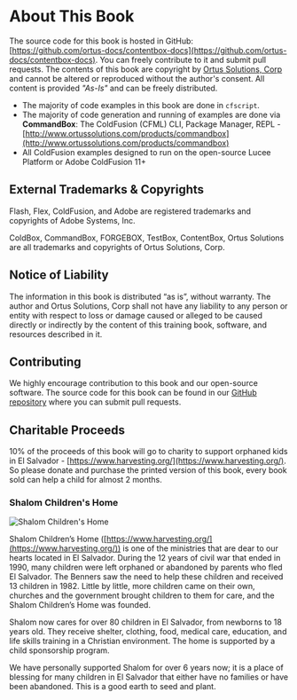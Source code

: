 # About This Book

The source code for this book is hosted in GitHub: [https://github.com/ortus-docs/contentbox-docs](https://github.com/ortus-docs/contentbox-docs). You can freely contribute to it and submit pull requests. The contents of this book are copyright by [Ortus Solutions, Corp](http://www.ortussolutions.com) and cannot be altered or reproduced without the author's consent. All content is provided _"As-Is"_ and can be freely distributed.

* The majority of code examples in this book are done in `cfscript`.
* The majority of code generation and running of examples are done via **CommandBox**: The ColdFusion (CFML) CLI, Package Manager, REPL - [http://www.ortussolutions.com/products/commandbox](http://www.ortussolutions.com/products/commandbox)
* All ColdFusion examples designed to run on the open-source Lucee Platform or Adobe ColdFusion 11+

## External Trademarks & Copyrights

Flash, Flex, ColdFusion, and Adobe are registered trademarks and copyrights of Adobe Systems, Inc.

ColdBox, CommandBox, FORGEBOX, TestBox, ContentBox, Ortus Solutions are all trademarks and copyrights of Ortus Solutions, Corp.

## Notice of Liability

The information in this book is distributed “as is”, without warranty. The author and Ortus Solutions, Corp shall not have any liability to any person or entity with respect to loss or damage caused or alleged to be caused directly or indirectly by the content of this training book, software, and resources described in it.

## Contributing

We highly encourage contribution to this book and our open-source software. The source code for this book can be found in our [GitHub repository](https://github.com/ortus-docs/contentbox-docs) where you can submit pull requests.

## Charitable Proceeds

10% of the proceeds of this book will go to charity to support orphaned kids in El Salvador - [https://www.harvesting.org/](https://www.harvesting.org/). So please donate and purchase the printed version of this book, every book sold can help a child for almost 2 months.

### Shalom Children's Home

![Shalom Children's Home](../images/shalom.jpg)

Shalom Children’s Home ([https://www.harvesting.org/](https://www.harvesting.org/)) is one of the ministries that are dear to our hearts located in El Salvador. During the 12 years of civil war that ended in 1990, many children were left orphaned or abandoned by parents who fled El Salvador. The Benners saw the need to help these children and received 13 children in 1982. Little by little, more children came on their own, churches and the government brought children to them for care, and the Shalom Children’s Home was founded.

Shalom now cares for over 80 children in El Salvador, from newborns to 18 years old. They receive shelter, clothing, food, medical care, education, and life skills training in a Christian environment. The home is supported by a child sponsorship program.

We have personally supported Shalom for over 6 years now; it is a place of blessing for many children in El Salvador that either have no families or have been abandoned. This is a good earth to seed and plant.
